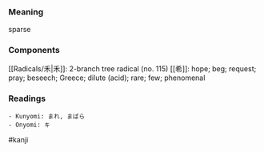 ### Meaning

sparse

### Components

[[Radicals/禾|禾]]: 2-branch tree radical (no. 115) [[希]]: hope; beg; request; pray; beseech; Greece; dilute (acid); rare; few; phenomenal

### Readings

```
- Kunyomi: まれ, まばら
- Onyomi: キ
```

#kanji